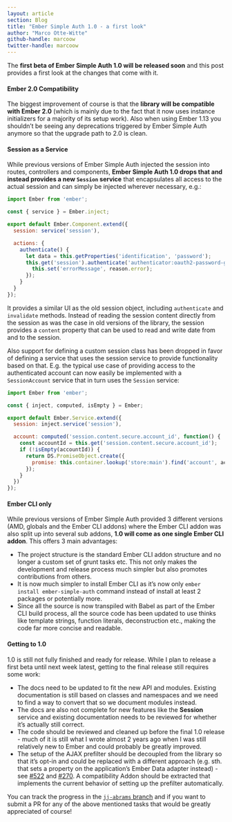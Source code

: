 ```yaml
---
layout: article
section: Blog
title: "Ember Simple Auth 1.0 - a first look"
author: "Marco Otte-Witte"
github-handle: marcoow
twitter-handle: marcoow
---
```


The **first beta of Ember Simple Auth 1.0 will be released soon** and this post provides a first look at the changes that come with it.

<!--break-->

#### Ember 2.0 Compatibility

The biggest improvement of course is that the **library will be compatible with Ember 2.0** (which is mainly due to the fact that it now uses instance initializers for a majority of its setup work). Also when using Ember 1.13 you shouldn’t be seeing any deprecations triggered by Ember Simple Auth anymore so that the upgrade path to 2.0 is clean.

#### Session as a Service

While previous versions of Ember Simple Auth injected the session into routes, controllers and components, **Ember Simple Auth 1.0 drops that and instead provides a new `Session` service** that encapsulates all access to the actual session and can simply be injected wherever necessary, e.g.:

```js
import Ember from 'ember';

const { service } = Ember.inject;

export default Ember.Component.extend({
  session: service('session'),

  actions: {
    authenticate() {
      let data = this.getProperties('identification', 'password');
      this.get('session').authenticate('authenticator:oauth2-password-grant', data).catch((reason) => {
        this.set('errorMessage', reason.error);
      });
    }
  }
});
```

It provides a similar UI as the old session object, including `authenticate` and `invalidate` methods. Instead of reading the session content directly from the session as was the case in old versions of the library, the session provides a `content` property that can be used to read and write date from and to the session.

Also support for defining a custom session class has been dropped in favor of defining a service that uses the session service to provide functionality based on that. E.g. the typical use case of providing access to the authenticated account can now easily be implemented with a `SessionAccount` service that in turn uses the `Session` service:

```js
import Ember from 'ember';

const { inject, computed, isEmpty } = Ember;

export default Ember.Service.extend({
  session: inject.service('session'),

  account: computed('session.content.secure.account_id', function() {
    const accountId = this.get('session.content.secure.account_id');
    if (!isEmpty(accountId)) {
      return DS.PromiseObject.create({
        promise: this.container.lookup('store:main').find('account', accountId)
      });
    }
  })
});
```

#### Ember CLI only

While previous versions of Ember Simple Auth provided 3 different versions (AMD, globals and the Ember CLI addons) where the Ember CLI addon was also split up into several sub addons, **1.0 will come as one single Ember CLI addon**. This offers 3 main advantages:

*   The project structure is the standard Ember CLI addon structure and no longer a custom set of grunt tasks etc. This not only makes the development and release process much simpler but also promotes contributions from others.
*   It is now much simpler to install Ember CLI as it’s now only `ember install ember-simple-auth` command instead of install at least 2 packages or potentially more.
*   Since all the source is now transpiled with Babel as part of the Ember CLI build process, all the source code has been updated to use thinks like template strings, function literals, deconstruction etc., making the code far more concise and readable.

#### Getting to 1.0

1.0 is still not fully finished and ready for release. While I plan to release a first beta until next week latest, getting to the final release still requires some work:

*   The docs need to be updated to fit the new API and modules. Existing documentation is still based on classes and namespaces and we need to find a way to convert that so we document modules instead.
*   The docs are also not complete for new features like the **Session** service and existing documentation needs to be reviewed for whether it’s actually still correct.
*   The code should be reviewed and cleaned up before the final 1.0 release - much of it is still what I wrote almost 2 years ago when I was still relatively new to Ember and could probably be greatly improved.
*   The setup of the AJAX prefilter should be decoupled from the library so that it’s opt-in and could be replaced with a different approach (e.g. sth. that sets a property on the application’s Ember Data adapter instead) - see [#522](http://t.umblr.com/redirect?z=https%3A%2F%2Fgithub.com%2Fsimplabs%2Fember-simple-auth%2Fissues%2F522&t=MzdiODljNTEzOGMwYzA1ZTQwODA2YzA4MGZkMDY3NTY5OWVlY2ZlZCw2aUxXSXJVcQ%3D%3D) and [#270](http://t.umblr.com/redirect?z=https%3A%2F%2Fgithub.com%2Fsimplabs%2Fember-simple-auth%2Fissues%2F270&t=ODE5NjNkNTJmMzIyNmQ3ODY1NTMxMGMyODc5Zjg4ZDU2YTg1ZTAxZiw2aUxXSXJVcQ%3D%3D). A compatibility Addon should be extracted that implements the current behavior of setting up the prefilter automatically.

You can track the progress in the [`jj-abrams` branch](http://t.umblr.com/redirect?z=https%3A%2F%2Fgithub.com%2Fsimplabs%2Fember-simple-auth%2Fcompare%2Fjj-abrams&t=MjdkZmQ4MDE1NDg3M2YwNWIzMGZhNmFjZTI5MGNhYzQ2ZGQwNDU5Yyw2aUxXSXJVcQ%3D%3D) and if you want to submit a PR for any of the above mentioned tasks that would be greatly appreciated of course!
